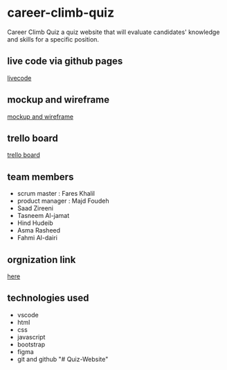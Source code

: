 # career-climb-quiz

Career Climb Quiz a quiz website that will evaluate candidates' knowledge and skills for a specific position.

## live code via github pages

[livecode](https://zarqac2p3g3.github.io/career-climb-quiz/)

## mockup and wireframe

[mockup and wireframe](https://www.figma.com/file/TUOIMfyykxu4TbZQvcAfbL/CCQ---wireframe%2Fmockup?node-id=25-58&t=a62CkK0AIr56uQl5-0)

## trello board 
[trello board](https://trello.com/b/kv7Gdolz/third-project)

## team members

- scrum master : Fares Khalil
- product manager : Majd Foudeh
- Saad Zireeni
- Tasneem Al-jamat
- Hind Hudeib
- Asma Rasheed
- Fahmi Al-dairi

## orgnization link
[here](https://github.com/ZarqaC2P3G3/career-climb-quiz)

## technologies used

- vscode
- html
- css
- javascript
- bootstrap
- figma
- git and github
"# Quiz-Website" 

